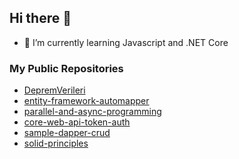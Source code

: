 ## Hi there 👋


- 🌱 I’m currently learning Javascript and .NET Core

### My Public Repositories

- [DepremVerileri](https://github.com/sefagunduz/DepremVerileri)
- [entity-framework-automapper](https://github.com/sefagunduz/entity-framework-automapper)
- [parallel-and-async-programming](https://github.com/sefagunduz/parallel-and-async-programming)
- [core-web-api-token-auth](https://github.com/sefagunduz/core-web-api-token-auth)
- [sample-dapper-crud](https://github.com/sefagunduz/sample-dapper-crud)
- [solid-principles](https://github.com/sefagunduz/solid-principles)

<!--
**sefagunduz/sefagunduz** is a ✨ _special_ ✨ repository because its `README.md` (this file) appears on your GitHub profile.

Here are some ideas to get you started:

- 🔭 I’m currently working on ...
- 🌱 I’m currently learning ...
- 👯 I’m looking to collaborate on ...
- 🤔 I’m looking for help with ...
- 💬 Ask me about ...
- 📫 How to reach me: ...
- 😄 Pronouns: ...
- ⚡ Fun fact: ...
-->
